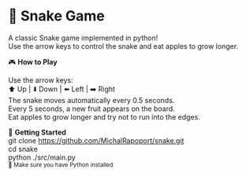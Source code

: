 # 🐍 Snake Game

A classic Snake game implemented in python!     
Use the arrow keys to control the snake and eat apples to grow longer.   

🎮 **How to Play**

Use the arrow keys:     
⬆️ Up | ⬇️ Down | ⬅️ Left | ➡️ Right   
The snake moves automatically every 0.5 seconds.    
Every 5 seconds, a new fruit appears on the board.     
Eat apples to grow longer and try not to run into the edges.    

🚀 **Getting Started**     
git clone https://github.com/MichalRapoport/snake.git      
cd snake            
python ./src/main.py      
<sub> 🐍 Make sure you have Python installed </sub>
